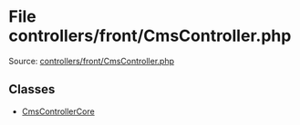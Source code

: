 File controllers/front/CmsController.php
=========
Source: [controllers/front/CmsController.php](https://github.com/PrestaShop/PrestaShop/blob/1.6.1.1/controllers/front/CmsController.php)


Classes
-------

* [CmsControllerCore](class.CmsControllerCore)


